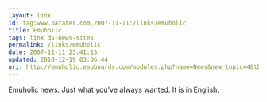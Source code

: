 ```yaml
---
layout: link
id: tag:www.patater.com,2007-11-11:/links/emuholic
title: Emuholic
tags: link ds-news-sites
permalink: /links/emuholic
date: 2007-11-11 23:41:13
updated: 2010-12-19 03:36:44
uri: http://emuholic.emuboards.com/modules.php?name=News&new_topic=4&tbid=4
---
```

Emuholic news. Just what you've always wanted. It is in English.
